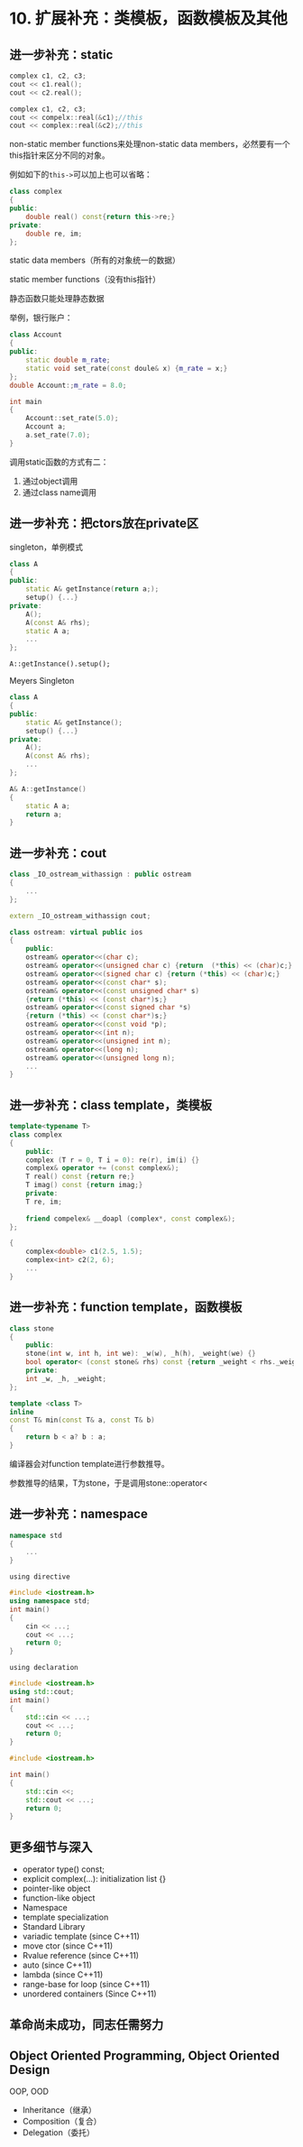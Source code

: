 # 10. 扩展补充：类模板，函数模板及其他

## 进一步补充：static

```cpp
complex c1, c2, c3;
cout << c1.real();
cout << c2.real();
```

```cpp
complex c1, c2, c3;
cout << compelx::real(&c1);//this
cout << complex::real(&c2);//this
```

non-static member functions来处理non-static data members，必然要有一个this指针来区分不同的对象。

例如如下的`this->`可以加上也可以省略：

```cpp
class complex
{
public:
    double real() const{return this->re;}
private:
    double re, im;
};
```

static data members（所有的对象统一的数据）

static member functions（没有this指针）

静态函数只能处理静态数据

举例，银行账户：

```cpp
class Account
{
public:
    static double m_rate;
    static void set_rate(const doule& x) {m_rate = x;}
};
double Account:;m_rate = 8.0;

int main
{
    Account::set_rate(5.0);
    Account a;
    a.set_rate(7.0);
}
```

调用static函数的方式有二：

1. 通过object调用
2. 通过class name调用

## 进一步补充：把ctors放在private区

singleton，单例模式

```cpp
class A
{
public:
    static A& getInstance(return a;);
    setup() {...}
private:
    A();
    A(const A& rhs);
    static A a;
    ...
};
```

`A::getInstance().setup();`

Meyers Singleton

```cpp
class A
{
public:
    static A& getInstance();
    setup() {...}
private:
    A();
    A(const A& rhs);
    ...
};

A& A::getInstance()
{
    static A a;
    return a;
}
```

## 进一步补充：cout

```cpp
class _IO_ostream_withassign : public ostream
{
    ...
};

extern _IO_ostream_withassign cout;
```

```cpp
class ostream: virtual public ios
{
    public:
    ostream& operator<<(char c);
    ostream& operator<<(unsigned char c) {return  (*this) << (char)c;}
    ostream& operator<<(signed char c) {return (*this) << (char)c;}
    ostream& operator<<(const char* s);
    ostream& operator<<(const unsigned char* s)
    {return (*this) << (const char*)s;}
    ostream& operator<<(const signed char *s)
    {return (*this) << (const char*)s;}
    ostream& operator<<(const void *p);
    ostream& operator<<(int n);
    ostream& operator<<(unsigned int n);
    ostream& operator<<(long n);
    ostream& operator<<(unsigned long n);
    ...
}  
```

## 进一步补充：class template，类模板

```cpp
template<typename T>
class complex
{
    public:
    complex (T r = 0, T i = 0): re(r), im(i) {}
    complex& operator += (const complex&);
    T real() const {return re;}
    T imag() const {return imag;}
    private:
    T re, im;
    
    friend compelex& __doapl (complex*, const complex&);
};
```

```cpp
{
    complex<double> c1(2.5, 1.5);
    complex<int> c2(2, 6);
    ...
}
```

## 进一步补充：function template，函数模板

 ```cpp
 class stone
 {
     public:
     stone(int w, int h, int we): _w(w), _h(h), _weight(we) {}
     bool operator< (const stone& rhs) const {return _weight < rhs._weight;}
     private:
     int _w, _h, _weight;
 };
 ```

```cpp
template <class T>
inline
const T& min(const T& a, const T& b)
{
    return b < a? b : a;
}
```

编译器会对function template进行参数推导。

参数推导的结果，T为stone，于是调用stone::operator<

## 进一步补充：namespace

```cpp
namespace std
{
    ...
}
```

`using directive`

```cpp
#include <iostream.h>
using namespace std;
int main()
{
    cin << ...;
    cout << ...;
    return 0;
}
```

`using declaration`

```cpp
#include <iostream.h>
using std::cout;
int main()
{
    std::cin << ...;
    cout << ...;
    return 0;
}
```

```cpp
#include <iostream.h>

int main()
{
    std::cin <<;
    std::cout << ...;
    return 0;
}
```

## 更多细节与深入

- operator type() const;
- explicit complex(…): initialization list {}
- pointer-like object
- function-like object
- Namespace
- template specialization
- Standard Library
- variadic template (since C++11)
- move ctor (since C++11)
- Rvalue reference (since C++11)
- auto (since C++11)
- lambda (since C++11)
- range-base for loop (since C++11)
- unordered containers (Since C++11)

## 革命尚未成功，同志任需努力

## Object Oriented Programming, Object Oriented Design

OOP,  OOD

- Inheritance（继承）
- Composition（复合）
- Delegation（委托）
